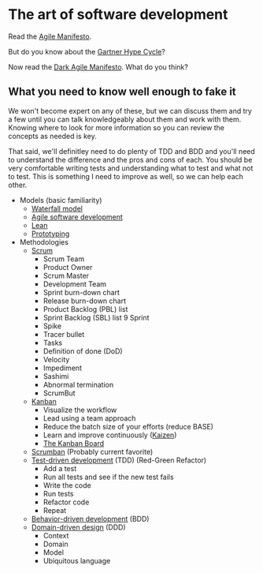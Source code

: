 # The art of software development

Read the [Agile Manifesto](http://agilemanifesto.org/).

But do you know about the [Gartner Hype Cycle](http://www.gartner.com/technology/research/methodologies/hype-cycle.jsp)?

Now read the [Dark Agile Manifesto](http://darkagilemanifesto.org/). What do you think?

## What you need to know well enough to fake it

We won't become expert on any of these, but we can discuss them and try a few until you can talk knowledgeably about them and work with them. Knowing where to look for more information so you can review the concepts as needed is key.

That said, we'll definitley need to do plenty of TDD and BDD and you'll need to understand the difference and the pros and cons of each. You should be very comfortable writing tests and understanding what to test and what not to test. This is something I need to improve as well, so we can help each other.

- Models (basic familiarity)
    - [Waterfall model](https://en.wikipedia.org/wiki/Waterfall_model)
    - [Agile software development](https://en.wikipedia.org/wiki/Agile_software_development)
    - [Lean](https://en.wikipedia.org/wiki/Lean_software_development)
    - [Prototyping](https://en.wikipedia.org/wiki/Software_prototyping)
- Methodologies
    - <a href="https://en.wikipedia.org/wiki/Scrum_(software_development)">Scrum</a>
        - Scrum Team
        - Product Owner
        - Scrum Master
        - Development Team
        - Sprint burn-down chart
        - Release burn-down chart
        - Product Backlog (PBL) list
        - Sprint Backlog (SBL) list
        9 Sprint
        - Spike
        - Tracer bullet
        - Tasks
        - Definition of done (DoD)
        - Velocity
        - Impediment
        - Sashimi
        - Abnormal termination
        - ScrumBut
    - <a href="https://en.wikipedia.org/wiki/Kanban_(development)">Kanban</a>
        - Visualize the workflow
        - Lead using a team approach
        - Reduce the batch size of your efforts (reduce BASE)
        - Learn and improve continuously ([Kaizen](https://en.wikipedia.org/wiki/Kaizen))
        - [The Kanban Board](https://en.wikipedia.org/wiki/Kanban_board)
    - [Scrumban](https://en.wikipedia.org/wiki/Scrum_(software_development)#Scrumban) (Probably current favorite)
    - [Test-driven development](https://en.wikipedia.org/wiki/Test-driven_development) (TDD) (Red-Green Refactor)
        - Add a test
        - Run all tests and see if the new test fails
        - Write the code
        - Run tests
        - Refactor code
        - Repeat
    - [Behavior-driven development](https://en.wikipedia.org/wiki/Behavior-driven_development) (BDD)
    - [Domain-driven design](https://en.wikipedia.org/wiki/Domain-driven_design) (DDD)
        - Context
        - Domain
        - Model
        - Ubiquitous language
